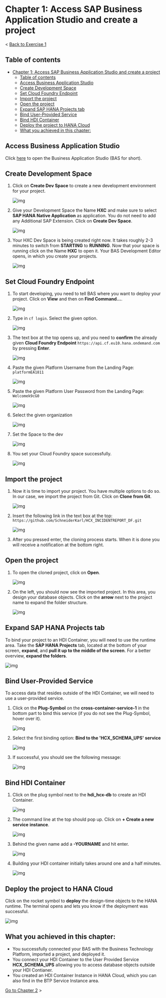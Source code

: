 # Chapter 1: Access SAP Business Application Studio and create a project

< [Back to Exercise 1](./README.md)

## Table of contents

<!-- TOC -->

- [Chapter 1: Access SAP Business Application Studio and create a project](#chapter-1-access-sap-business-application-studio-and-create-a-project)
  - [Table of contents](#table-of-contents)
  - [Access Business Application Studio](#access-business-application-studio)
  - [Create Development Space](#create-development-space)
  - [Set Cloud Foundry Endpoint](#set-cloud-foundry-endpoint)
  - [Import the project](#import-the-project)
  - [Open the project](#open-the-project)
  - [Expand SAP HANA Projects tab](#expand-sap-hana-projects-tab)
  - [Bind User-Provided Service](#bind-user-provided-service)
  - [Bind HDI Container](#bind-hdi-container)
  - [Deploy the project to HANA Cloud](#deploy-the-project-to-hana-cloud)
  - [What you achieved in this chapter:](#what-you-achieved-in-this-chapter)

<!-- /TOC -->

## Access Business Application Studio

Click [here](link|bas) to open the Business Application Studio (BAS for short). 

## Create Development Space

1) Click on **Create Dev Space** to create a new development environment for your project. 

   ![img](./Images/Exercise1_001.png)

2) Give your Development Space the Name **HXC** and make sure to select **SAP HANA Native Application** as application. You do not need to add any Additional SAP Extension. Click on **Create Dev Space**.

   ![img](./Images/Exercise1_002.png)

3) Your HXC Dev Space is being created right now. It takes roughly 2-3 minutes to switch from **STARTING** to **RUNNING**. Now that your space is running click on the Name **HXC** to open it. Your BAS Development Editor opens, in which you create your projects.

   ![img](./Images/Exercise1_003.png)

## Set Cloud Foundry Endpoint

1) To start developing, you need to tell BAS where you want to deploy your project. Click on **View** and then on **Find Command...**.

   ![img](./Images/Exercise1_003_1.png)

2) Type in ``cf login``. Select the given option.

   ![img](./Images/Exercise1_004.png)

3) The text box at the top opens up, and you need to **confirm** the already given **Cloud Foundry Endpoint** `https://api.cf.eu10.hana.ondemand.com` by pressing **Enter**.

   ![img](./Images/Exercise1_005.png)

4) Paste the given Platform Username from the Landing Page: ``platformEA1811``

   ![img](./Images/Exercise1_006.png)

5) Paste the given Platform User Password from the Landing Page: ``Welcomek9cG0``

   ![img](./Images/Exercise1_007.png)

6) Select the given organization

   ![img](./Images/Exercise1_008.png)

7) Set the Space to the dev

   ![img](./Images/Exercise1_009.png)

8) You set your Cloud Foundry space successfully.

   ![img](./Images/Exercise1_010.png)

## Import the project

1) Now it is time to import your project. You have multiple options to do so. In our case, we import the project from Git. Click on **Clone from Git**.

   ![img](./Images/Exercise1_011.png)

2) Insert the following link in the text box at the top: ```https://github.com/SchneiderKarl/HCX_INCIDENTREPORT_DF.git```

   ![img](./Images/Exercise1_012.png)

3) After you pressed enter, the cloning process starts.  When it is done you will receive a notification at the bottom right.

## Open the project

1) To open the cloned project, click on **Open**.

   ![img](./Images/Exercise1_014_1.png)

2) On the left, you should now see the imported project. In this area, you design your database objects. Click on the **arrow** next to the project name to expand the folder structure.

   ![img](./Images/Exercise1_017.png)

## Expand SAP HANA Projects tab

To bind your project to an HDI Container, you will need to use the runtime area. Take the **SAP HANA Projects** tab, located at the bottom of your screen, **expand**, and **pull it up to the middle of the screen**. For a better overview, **expand the folders**. 

![img](./Images/Exercise1_018_1.gif)

## Bind User-Provided Service

To access data that resides outside of the HDI Container, we will need to use a user-provided service. 
1) Click on the **Plug-Symbol** on the **cross-container-service-1** in the bottom part to bind this service (if you do not see the Plug-Symbol, hover over it).

   ![img](./Images/Exercise1_019.png)

2) Select the first binding option: **Bind to the 'HCX_SCHEMA_UPS' service**

   ![img](./Images/Exercise1_020.png)

3) If successful, you should see the following message:

   ![img](./Images/Exercise1_021.png)

## Bind HDI Container

1) Click on the plug symbol next to the **hdi_hcx-db** to create an HDI Container.

   ![img](./Images/Exercise1_022.png)

2) The command line at the top should pop up. Click on **+ Create a new service** **instance**.

   ![img](./Images/Exercise1_023.png)

3) Behind the given name add a **-YOURNAME** and hit enter.

   ![img](./Images/Exercise1_024.png)

4) Building your HDI container initially takes around one and a half minutes.

   ![img](./Images/Exercise1_025.png)

## Deploy the project to HANA Cloud

Click on the rocket symbol to **deploy** the design-time objects to the HANA runtime. The terminal opens and lets you know if the deployment was successful.

![img](./Images/Exercise1_026.png)

## What you achieved in this chapter:

- You successfully connected your BAS with the Business Technology Platform, imported a project, and  deployed it.
- You connect your HDI Container to the User Provided  Service **HCX_SCHEMA_UPS** allowing you to access database objects outside your  HDI Contianer.
- You created an HDI Container Instance in HANA  Cloud, which you can also find in the BTP Service Instance area.

[Go to Chapter 2](./Exercise1_Chapter2.md) >

